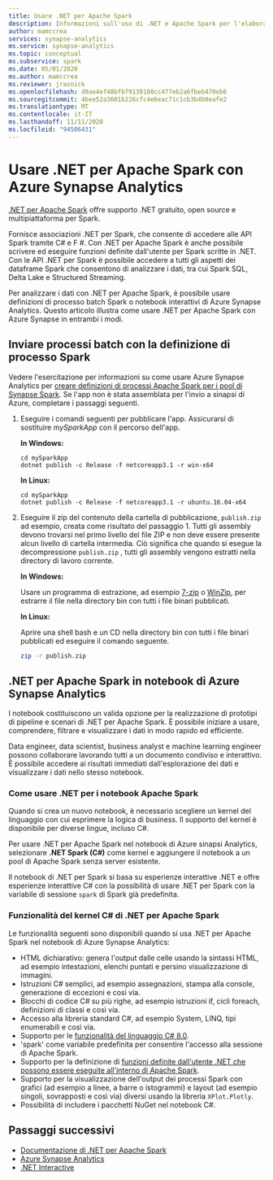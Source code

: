 ```yaml
---
title: Usare .NET per Apache Spark
description: Informazioni sull'uso di .NET e Apache Spark per l'elaborazione batch, lo streaming in tempo reale, l'apprendimento automatico e la scrittura di query ad hoc in notebook di Azure Synapse Analytics.
author: mamccrea
services: synapse-analytics
ms.service: synapse-analytics
ms.topic: conceptual
ms.subservice: spark
ms.date: 05/01/2020
ms.author: mamccrea
ms.reviewer: jrasnick
ms.openlocfilehash: d0ae4ef48bfb79130180cc477eb2a6fbeb470eb6
ms.sourcegitcommit: 4bee52a3601b226cfc4e6eac71c1cb3b4b0eafe2
ms.translationtype: MT
ms.contentlocale: it-IT
ms.lasthandoff: 11/11/2020
ms.locfileid: "94506431"
---
```

# <a name="use-net-for-apache-spark-with-azure-synapse-analytics"></a>Usare .NET per Apache Spark con Azure Synapse Analytics

[.NET per Apache Spark](https://dot.net/spark) offre supporto .NET gratuito, open source e multipiattaforma per Spark. 

Fornisce associazioni .NET per Spark, che consente di accedere alle API Spark tramite C# e F #. Con .NET per Apache Spark è anche possibile scrivere ed eseguire funzioni definite dall'utente per Spark scritte in .NET. Con le API .NET per Spark è possibile accedere a tutti gli aspetti dei dataframe Spark che consentono di analizzare i dati, tra cui Spark SQL, Delta Lake e Structured Streaming.

Per analizzare i dati con .NET per Apache Spark, è possibile usare definizioni di processo batch Spark o notebook interattivi di Azure Synapse Analytics. Questo articolo illustra come usare .NET per Apache Spark con Azure Synapse in entrambi i modi.

## <a name="submit-batch-jobs-using-the-spark-job-definition"></a>Inviare processi batch con la definizione di processo Spark

Vedere l'esercitazione per informazioni su come usare Azure Synapse Analytics per [creare definizioni di processi Apache Spark per i pool di Synapse Spark](apache-spark-job-definitions.md). Se l'app non è stata assemblata per l'invio a sinapsi di Azure, completare i passaggi seguenti.

1. Eseguire i comandi seguenti per pubblicare l'app. Assicurarsi di sostituire *mySparkApp* con il percorso dell'app.

   **In Windows:**

   ```dotnetcli
   cd mySparkApp
   dotnet publish -c Release -f netcoreapp3.1 -r win-x64
   ```
   
   **In Linux:**

   ```dotnetcli
   cd mySparkApp
   dotnet publish -c Release -f netcoreapp3.1 -r ubuntu.16.04-x64
   ```

2. Eseguire il zip del contenuto della cartella di pubblicazione, `publish.zip` ad esempio, creata come risultato del passaggio 1. Tutti gli assembly devono trovarsi nel primo livello del file ZIP e non deve essere presente alcun livello di cartella intermedia. Ciò significa che quando si esegue la decompressione `publish.zip` , tutti gli assembly vengono estratti nella directory di lavoro corrente.

    **In Windows:**

    Usare un programma di estrazione, ad esempio [7-zip](https://www.7-zip.org/) o [WinZip](https://www.winzip.com/), per estrarre il file nella directory bin con tutti i file binari pubblicati.

    **In Linux:**

    Aprire una shell bash e un CD nella directory bin con tutti i file binari pubblicati ed eseguire il comando seguente.

    ```bash
    zip -r publish.zip
    ```

## <a name="net-for-apache-spark-in-azure-synapse-analytics-notebooks"></a>.NET per Apache Spark in notebook di Azure Synapse Analytics 

I notebook costituiscono un valida opzione per la realizzazione di prototipi di pipeline e scenari di .NET per Apache Spark. È possibile iniziare a usare, comprendere, filtrare e visualizzare i dati in modo rapido ed efficiente. 

Data engineer, data scientist, business analyst e machine learning engineer possono collaborare lavorando tutti a un documento condiviso e interattivo. È possibile accedere ai risultati immediati dall'esplorazione dei dati e visualizzare i dati nello stesso notebook.

### <a name="how-to-use-net-for-apache-spark-notebooks"></a>Come usare .NET per i notebook Apache Spark

Quando si crea un nuovo notebook, è necessario scegliere un kernel del linguaggio con cui esprimere la logica di business. Il supporto del kernel è disponibile per diverse lingue, incluso C#.

Per usare .NET per Apache Spark nel notebook di Azure sinapsi Analytics, selezionare **.NET Spark (C#)** come kernel e aggiungere il notebook a un pool di Apache Spark senza server esistente.

Il notebook di .NET per Spark si basa su esperienze interattive .NET e offre esperienze interattive C# con la possibilità di usare .NET per Spark con la variabile di sessione `spark` di Spark già predefinita.

### <a name="net-for-apache-spark-c-kernel-features"></a>Funzionalità del kernel C# di .NET per Apache Spark

Le funzionalità seguenti sono disponibili quando si usa .NET per Apache Spark nel notebook di Azure Synapse Analytics:

* HTML dichiarativo: genera l'output dalle celle usando la sintassi HTML, ad esempio intestazioni, elenchi puntati e persino visualizzazione di immagini.
* Istruzioni C# semplici, ad esempio assegnazioni, stampa alla console, generazione di eccezioni e così via.
* Blocchi di codice C# su più righe, ad esempio istruzioni if, cicli foreach, definizioni di classi e così via.
* Accesso alla libreria standard C#, ad esempio System, LINQ, tipi enumerabili e così via.
* Supporto per le [funzionalità del linguaggio C# 8.0](/dotnet/csharp/whats-new/csharp-8?toc=/azure/synapse-analytics/toc.json&bc=/azure/synapse-analytics/breadcrumb/toc.json).
* 'spark' come variabile predefinita per consentire l'accesso alla sessione di Apache Spark.
* Supporto per la definizione di [funzioni definite dall'utente .NET che possono essere eseguite all'interno di Apache Spark](https://github.com/dotnet/spark/blob/master/examples/Microsoft.Spark.CSharp.Examples/Sql).
* Supporto per la visualizzazione dell'output dei processi Spark con grafici (ad esempio a linee, a barre o istogrammi) e layout (ad esempio singoli, sovrapposti e così via) diversi usando la libreria `XPlot.Plotly`.
* Possibilità di includere i pacchetti NuGet nel notebook C#.

## <a name="next-steps"></a>Passaggi successivi

* [Documentazione di .NET per Apache Spark](/dotnet/spark?toc=/azure/synapse-analytics/toc.json&bc=/azure/synapse-analytics/breadcrumb/toc.json)
* [Azure Synapse Analytics](https://docs.microsoft.com/azure/synapse-analytics)
* [.NET Interactive](https://devblogs.microsoft.com/dotnet/creating-interactive-net-documentation/)
